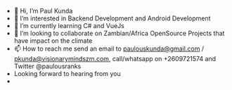 - 👋 Hi, I’m Paul Kunda
- 👀 I’m interested in Backend Development and Android Development
- 🌱 I’m currently learning C# and VueJs
- 💞️ I’m looking to collaborate on Zambian/Africa OpenSource Projects that have impact on the climate
- 📫 How to reach me send an email to paulouskunda@gmail.com / pkunda@visionarymindszm.com, call/whatsapp on +2609721574 and Twitter @paulousranks
- Looking forward to hearing from you
- 

<!---
paulouskunda/paulouskunda is a ✨ special ✨ repository because its `README.md` (this file) appears on your GitHub profile.
You can click the Preview link to take a look at your changes.
--->
